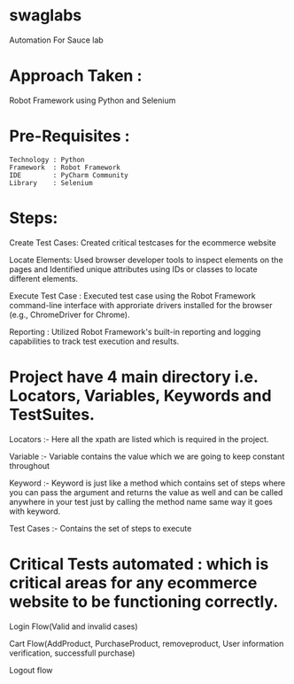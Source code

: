 # swaglabs
Automation For Sauce lab

# Approach Taken : 
Robot Framework using Python and Selenium

# Pre-Requisites :
    Technology : Python
    Framework  : Robot Framework
    IDE        : PyCharm Community
    Library    : Selenium
    
# Steps: 
Create Test Cases: Created critical testcases for the ecommerce website 

Locate Elements:     Used browser developer tools to inspect elements on the pages and Identified unique attributes using IDs or classes to locate different elements.

Execute Test Case :     Executed test case using the Robot Framework command-line interface with approriate drivers installed for the browser (e.g., ChromeDriver for Chrome).

Reporting : Utilized Robot Framework's built-in reporting and logging capabilities to track test execution and results.

# Project have 4 main directory i.e. Locators, Variables, Keywords and TestSuites.
Locators   :- Here all the xpath are listed which is required in the project.

Variable   :- Variable contains the value which we are going to keep constant throughout

Keyword    :- Keyword is just like a method which contains set of steps where you can pass the argument and returns the value as well and can be called anywhere in your test just by calling the method name same way it goes with keyword.

Test Cases :- Contains the set of steps to execute
 
# Critical Tests automated : which is critical areas for any ecommerce website to be functioning correctly.
Login Flow(Valid and invalid cases)

Cart Flow(AddProduct, PurchaseProduct, removeproduct, User information verification, successfull purchase) 

Logout flow 
